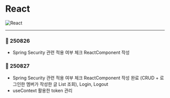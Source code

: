 # React

![React](https://img.shields.io/badge/react-%2320232a.svg?style=for-the-badge&logo=react&logoColor=%2361DAFB)

---
### 📅 250826
- Spring Security 관련 적용 여부 체크 ReactComponent 작성

### 📅 250827
- Spring Security 관련 적용 여부 체크 ReactComponent 작성 완료 (CRUD + 로그인한 멤버가 작성한 글 List 조회), Login, Logout
- useContext 활용한 token 관리
